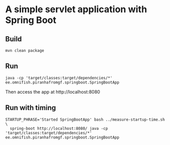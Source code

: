 # A simple servlet application with Spring Boot

## Build

```
mvn clean package
```

## Run

```
java -cp 'target/classes:target/dependencies/*' ee.omnifish.piranhafromgf.springboot.SpringBootApp
```

Then access the app at http://localhost:8080


## Run with timing

```
STARTUP_PHRASE='Started SpringBootApp' bash ../measure-startup-time.sh \
  spring-boot http://localhost:8080/ java -cp 'target/classes:target/dependencies/*' ee.omnifish.piranhafromgf.springboot.SpringBootApp
```